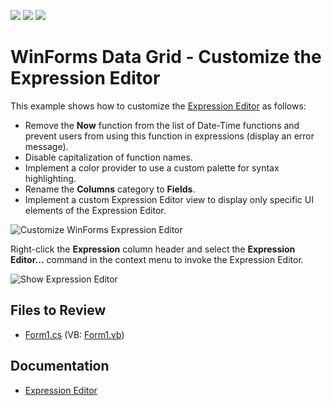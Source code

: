 <!-- default badges list -->
![](https://img.shields.io/endpoint?url=https://codecentral.devexpress.com/api/v1/VersionRange/128620455/18.2.2%2B)
[![](https://img.shields.io/badge/Open_in_DevExpress_Support_Center-FF7200?style=flat-square&logo=DevExpress&logoColor=white)](https://supportcenter.devexpress.com/ticket/details/T501883)
[![](https://img.shields.io/badge/📖_How_to_use_DevExpress_Examples-e9f6fc?style=flat-square)](https://docs.devexpress.com/GeneralInformation/403183)
<!-- default badges end -->
# WinForms Data Grid - Customize the Expression Editor

This example shows how to customize the [Expression Editor](https://docs.devexpress.com/WindowsForms/6212/common-features/expressions/expression-editor) as follows:

* Remove the **Now** function from the list of Date-Time functions and prevent users from using this function in expressions (display an error message).
* Disable capitalization of function names.
* Implement a color provider to use a custom palette for syntax highlighting.
* Rename the **Columns** category to **Fields**.
* Implement a custom Expression Editor view to display only specific UI elements of the Expression Editor.

![Customize WinForms Expression Editor](https://raw.githubusercontent.com/DevExpress-Examples/how-to-customize-the-expression-editor-t501883/17.1.3+/media/0d5733f1-1de3-11e7-80bf-00155d62480c.png)

Right-click the **Expression** column header and select the **Expression Editor...** command in the context menu to invoke the Expression Editor.

![Show Expression Editor](https://raw.githubusercontent.com/DevExpress-Examples/how-to-customize-the-expression-editor-t501883/17.1.3+/media/3883389e-1ddd-11e7-80bf-00155d62480c.png)

## Files to Review

* [Form1.cs](./CS/WindowsFormsApplication1/Form1.cs) (VB: [Form1.vb](./VB/WindowsFormsApplication1/Form1.vb))

## Documentation

* [Expression Editor](https://docs.devexpress.com/WindowsForms/6212/common-features/expressions/expression-editor)
